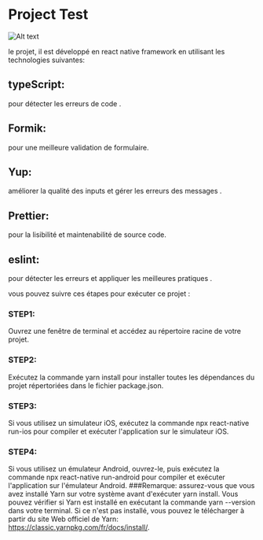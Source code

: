 # Project Test
![Alt text]([https://ibb.co/6DkYHtg](https://imgtr.ee/i/kMhHz))

le projet, il est développé en react native framework en utilisant les technologies suivantes:
## typeScript:  
pour détecter les erreurs de code .
##  Formik: 
pour une meilleure validation de formulaire. 
##  Yup: 
améliorer la qualité des inputs et gérer les erreurs des messages .
##  Prettier:
pour la lisibilité et maintenabilité de source code.
##  eslint: 
pour détecter les erreurs et appliquer les meilleures pratiques .

vous pouvez suivre ces étapes pour exécuter ce projet :
###  STEP1: 
Ouvrez une fenêtre de terminal et accédez au répertoire racine de votre projet.
###  STEP2: 
Exécutez la commande yarn install pour installer toutes les dépendances du projet répertoriées dans le fichier package.json.
###  STEP3: 
Si vous utilisez un simulateur iOS, exécutez la commande npx react-native run-ios pour compiler et exécuter l'application sur le simulateur iOS.
###  STEP4: 
Si vous utilisez un émulateur Android, ouvrez-le, puis exécutez la commande npx react-native run-android pour compiler et exécuter l'application sur l'émulateur Android.
###Remarque: 
assurez-vous que vous avez installé Yarn sur votre système avant d'exécuter yarn install. Vous pouvez vérifier si Yarn est installé en exécutant la commande yarn --version dans votre terminal. Si ce n'est pas installé, vous pouvez le télécharger à partir du site Web officiel de Yarn: https://classic.yarnpkg.com/fr/docs/install/.
